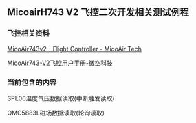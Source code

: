 ## MicoairH743 V2 飞控二次开发相关测试例程

### 飞控相关资料

[MicoAir743v2 - Flight Controller - MicoAir Tech](https://micoair.com/flightcontroller_micoair743v2/)

[MicoAir743-V2飞控用户手册-微空科技](https://micoair.cn/docs/MicoAir743V2-fei-kong-yong-hu-shou-ce)

### 当前包含的内容

SPL06温度气压数据读取(中断触发读取)

QMC5883L磁场数据读取(轮询读取)

